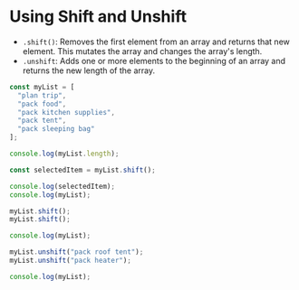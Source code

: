# Using Shift and Unshift

- `.shift()`: Removes the first element from an array and returns that new element. This mutates the array and changes the array's length.
- `.unshift`: Adds one or more elements to the beginning of an array and returns the new length of the array.

```javascript
const myList = [
  "plan trip",
  "pack food",
  "pack kitchen supplies",
  "pack tent",
  "pack sleeping bag"
];

console.log(myList.length);

const selectedItem = myList.shift();

console.log(selectedItem);
console.log(myList);

myList.shift();
myList.shift();

console.log(myList);

myList.unshift("pack roof tent");
myList.unshift("pack heater");

console.log(myList);
```
